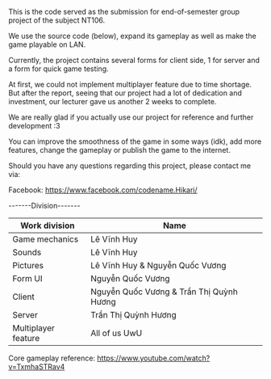 This is the code served as the submission for end-of-semester group project of the subject NT106. 

We use the source code (below), expand its gameplay as well as make the game playable on LAN.

Currently, the project contains several forms for client side, 1 for server and a form for quick game testing. 

At first, we could not implement multiplayer feature due to time shortage. But after the report, seeing that our project had a lot of dedication and investment, our lecturer gave us another 2 weeks to complete.

We are really glad if you actually use our project for reference and further development :3

You can improve the smoothness of the game in some ways (idk), add more features, change the gameplay or publish the game to the internet.

Should you have any questions regarding this project, please contact me via:

Facebook: https://www.facebook.com/codename.Hikari/


-------Division-------

| Work division       | Name                                     |
|---------------------|------------------------------------------|
| Game mechanics      | Lê Vĩnh Huy                              |
|  Sounds             | Lê Vĩnh Huy                              |
| Pictures            | Lê Vĩnh Huy & Nguyễn Quốc Vương          |
|  Form UI            | Nguyễn Quốc Vương                        |
| Client              | Nguyễn Quốc Vương & Trần Thị Quỳnh Hương |
| Server              | Trần Thị Quỳnh Hương                     |
| Multiplayer feature | All of us UwU                            |


Core gameplay reference: https://www.youtube.com/watch?v=TxmhaSTRav4
